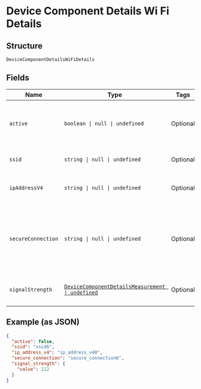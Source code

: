 
# Device Component Details Wi Fi Details

## Structure

`DeviceComponentDetailsWiFiDetails`

## Fields

| Name | Type | Tags | Description |
|  --- | --- | --- | --- |
| `active` | `boolean \| null \| undefined` | Optional | A boolean to represent whether the WiFI interface is currently active. |
| `ssid` | `string \| null \| undefined` | Optional | The name of the connected WIFI network. |
| `ipAddressV4` | `string \| null \| undefined` | Optional | The string representation of the device’s IPv4 address. |
| `secureConnection` | `string \| null \| undefined` | Optional | The security protocol for a secure connection (e.g. WPA2). None provided if the connection<br>is unsecured. |
| `signalStrength` | [`DeviceComponentDetailsMeasurement \| undefined`](../../doc/models/device-component-details-measurement.md) | Optional | A value qualified by unit of measure. |

## Example (as JSON)

```json
{
  "active": false,
  "ssid": "ssid6",
  "ip_address_v4": "ip_address_v40",
  "secure_connection": "secure_connection6",
  "signal_strength": {
    "value": 222
  }
}
```

